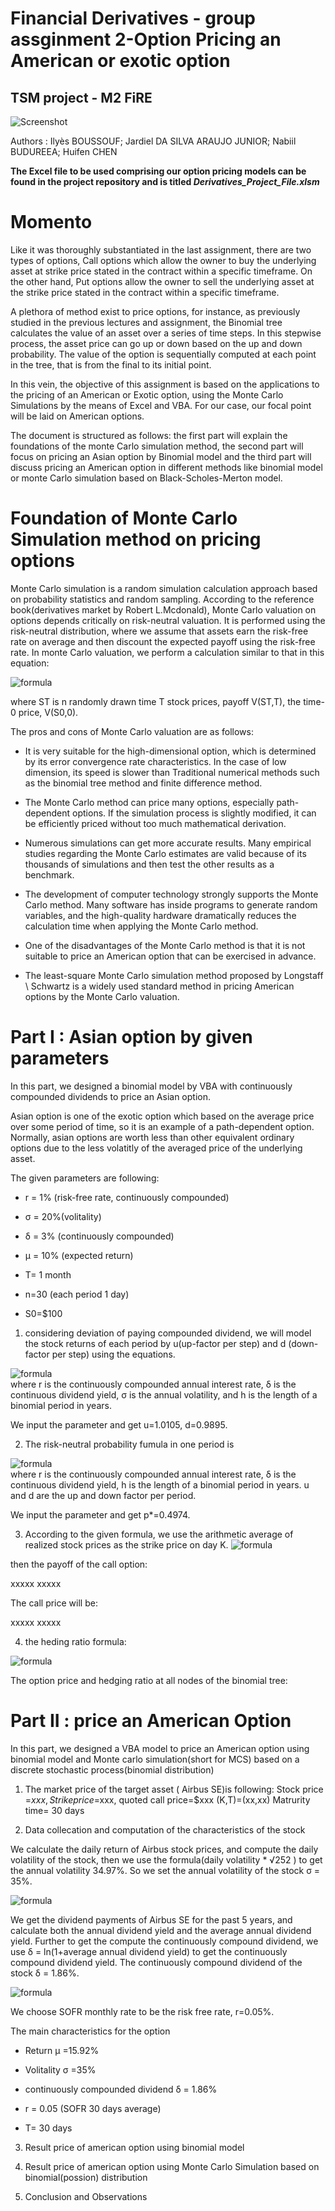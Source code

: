 # Financial Derivatives - group assginment 2-Option Pricing an American or exotic option 

## TSM project - M2 FiRE
![Screenshot](Images/TSM_Logo.png)


Authors :
Ilyès BOUSSOUF;
Jardiel DA SILVA ARAUJO JUNIOR;
Nabiil BUDUREEA;
Huifen CHEN

**The Excel file to be used comprising our option pricing models can be found in the project repository and is titled *Derivatives_Project_File.xlsm***

# Momento
Like it was thoroughly substantiated in the last assignment, there are two types of options, Call options which allow the owner to buy the underlying asset at strike price stated in the contract within a specific timeframe. 
On the other hand, Put options allow the owner to sell the underlying asset at the strike price stated in the contract within a specific timeframe. 

A plethora of method exist to price options, for instance, as previously studied in the previous lectures and assignment, the Binomial tree calculates the value of an asset over a series of time steps. In this stepwise process, the asset price can go up or down based on the up and down probability. The value of the option is sequentially computed at each point in the tree, that is from the final to its initial point. 

In this vein, the objective of this assignment is based on the applications to the pricing of an American or Exotic option, using the Monte Carlo Simulations by the means of Excel and VBA. For our case, our focal point will be laid on American options. 

The document is structured as follows: the first part will explain the foundations of the monte Carlo simulation method, the second part will focus on pricing an Asian option by Binomial model and the third part will discuss pricing an American option in different methods like binomial model or monte Carlo simulation based on Black-Scholes-Merton model. 

# Foundation of Monte Carlo Simulation method on pricing options
Monte Carlo simulation is a random simulation calculation approach based on probability statistics and random sampling. According to the reference book(derivatives market by Robert L.Mcdonald), Monte Carlo valuation on options depends critically on risk-neutral valuation. It is performed using the risk-neutral distribution, where we assume that assets earn the risk-free rate on average and then discount the expected payoff using the risk-free rate. In monte Carlo valuation, we perform a calculation similar to that in this equation:

![formula](Images/MCS-formula.png)

where ST is n randomly drawn time T stock prices, payoff V(ST,T), the time-0 price, V(S0,0).

The pros and cons of Monte Carlo valuation are as follows:
* It is very suitable for the high-dimensional option, which is determined by its error convergence rate characteristics. In the case of low dimension, its speed is slower than Traditional numerical methods such as the binomial tree method and finite difference method.

* The Monte Carlo method can price many options, especially path-dependent options. If the simulation process is slightly modified, it can be efficiently priced without too much mathematical derivation.

*	Numerous simulations can get more accurate results. Many empirical studies regarding the Monte Carlo estimates are valid because of its thousands of simulations and then test the other results as a benchmark.

*	The development of computer technology strongly supports the Monte Carlo method. Many software has inside programs to generate random variables, and the high-quality hardware dramatically reduces the calculation time when applying the Monte Carlo method.

* One of the disadvantages of the Monte Carlo method is that it is not suitable to price an American option that can be exercised in advance. 

*	The least-square Monte Carlo simulation method proposed by Longstaff \ Schwartz is a widely used standard method in pricing American options by the Monte Carlo valuation. 









# Part I :  Asian option by given parameters 
In this part, we designed a binomial model by VBA with continuously compounded dividends to price an Asian option.

Asian option is one of the exotic option which based on the average price over some period of time, so it is an example of a path-dependent option. Normally, asian options are worth less than other equivalent ordinary options due to the less volatitly of the averaged price of the underlying asset.

The given parameters are following:

* r = 1% (risk-free rate, continuously compounded)

* σ = 20%(volitality)

* δ = 3% (continuously compounded)

* µ = 10% (expected return)

* T= 1 month

* n=30 (each period 1 day)

* S0=$100

1) considering deviation of paying compounded dividend, we will model the stock returns of each period by u(up-factor per step) and d (down-factor per step) using the equations.

![formula](Images/ud-factor.png)    
where r is the continuously compounded annual interest rate, δ is the continuous dividend yield, σ is the annual volatility, and h is the length of a binomial period in years.

We input the parameter and get u=1.0105, d=0.9895.

2) The risk-neutral probability fumula in one period is

![formula](Images/risk-nprob.png)    
where r is the continuously compounded annual interest rate, δ is the continuous dividend yield, h is the length of a binomial period in years. u and d are the up and down factor per period.  

We input the parameter and get p*=0.4974.

3) According to the given formula, we use the arithmetic average of realized stock prices as the strike price on day K.
![formula](Images/CT-asian.png)

then the payoff of the call option:

xxxxx xxxxx

The call price will be:

xxxxx xxxxx

4) the heding ratio formula:

![formula](Images/Hedging-ratio.png)

The option price and hedging ratio at all nodes of the binomial tree:

# Part II :  price an American Option 
In this part, we designed a VBA model to price an American option using binomial model and Monte carlo simulation(short for MCS) based on a discrete stochastic process(binomial distribution)

1) The market price of the target asset ( Airbus SE)is following:
Stock price =$xxx, Strike price=$xxx, quoted call price=$xxx
(K,T)=(xx,xx)  Matrurity time= 30 days

2) Data collecation and computation of the characteristics of the stock

We calculate the daily return of Airbus stock prices, and compute the daily volatility of the stock, then we use the formula(daily volatility * √252 ) to get the annual volatility 34.97%. So we set the annual volatility of the stock σ = 35%.

![formula](Images/volitality.png)

We get the dividend payments of Airbus SE for the past 5 years, and calculate both the annual dividend yield and the average annual dividend yield. Further to get the compute the continuously compound dividend, we use δ = ln(1+average annual dividend yield) to get the continuously compound dividend yield. The continuously compound dividend of the stock δ = 1.86%.

![formula](Images/dividend-yield.png)

We choose SOFR monthly rate to be the risk free rate, r=0.05%.

The main characteristics for the option 

* Return µ =15.92%

* Volitality σ =35%

* continuously compounded dividend δ = 1.86%

* r = 0.05 (SOFR 30 days average)

* T=  30 days

3) Result price of american option using binomial model



4) Result price of american option using Monte Carlo Simulation based on binomial(possion) distribution



5) Conclusion and Observations













